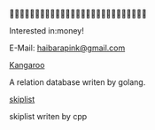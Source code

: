 💎💎💎💎💎💎💎💎💎💎💎💎💎💎💎💎💎💎💎💎💎💎💎💎💎💎💎

Interested in:money!

E-Mail: haibarapink@gmail.com

[Kangaroo](https://github.com/Haibarapink/Kangaroo)

A relation database writen by golang.

[skiplist](https://github.com/Haibarapink/skip-list)

skiplist writen by cpp
